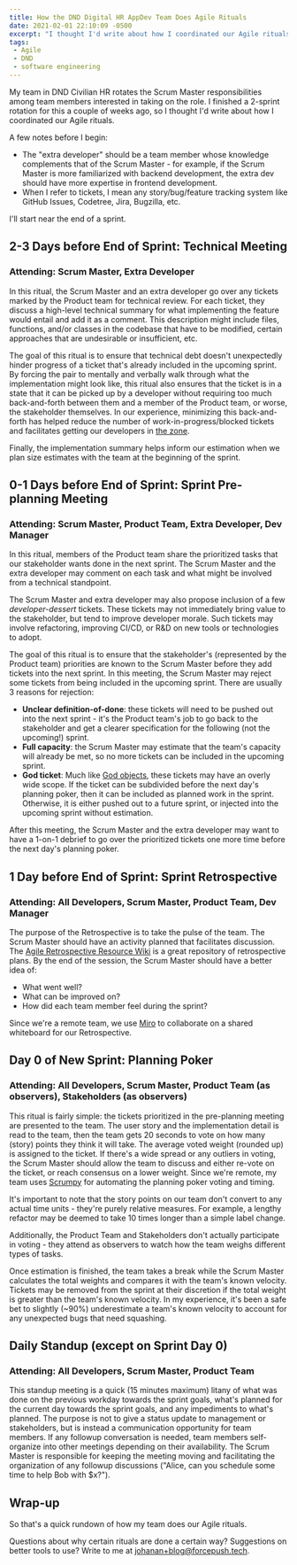 ```yaml
---
title: How the DND Digital HR AppDev Team Does Agile Rituals
date: 2021-02-01 22:10:09 -0500
excerpt: "I thought I'd write about how I coordinated our Agile rituals."
tags:
 - Agile
 - DND
 - software engineering
---
```


My team in DND Civilian HR rotates the Scrum Master responsibilities among team members interested in taking on the role. I finished a 2-sprint rotation for this a couple of weeks ago, so I thought I'd write about how I coordinated our Agile rituals.

A few notes before I begin:
* The "extra developer" should be a team member whose knowledge complements that of the Scrum Master - for example, if the Scrum Master is more familiarized with backend development, the extra dev should have more expertise in frontend development.
* When I refer to tickets, I mean any story/bug/feature tracking system like GitHub Issues, Codetree, Jira, Bugzilla, etc.

I'll start near the end of a sprint.

## 2-3 Days before End of Sprint: Technical Meeting
### Attending: Scrum Master, Extra Developer

In this ritual, the Scrum Master and an extra developer go over any tickets marked by the Product team for technical review. For each ticket, they discuss a high-level technical summary for what implementing the feature would entail and add it as a comment. This description might include files, functions, and/or classes in the codebase that have to be modified, certain approaches that are undesirable or insufficient, etc.

The goal of this ritual is to ensure that technical debt doesn't unexpectedly hinder progress of a ticket that's already included in the upcoming sprint. By forcing the pair to mentally and verbally walk through what the implementation might look like, this ritual also ensures that the ticket is in a state that it can be picked up by a developer without requiring too much back-and-forth between them and a member of the Product team, or worse, the stakeholder themselves. In our experience, minimizing this back-and-forth has helped reduce the number of work-in-progress/blocked tickets and facilitates getting our developers in [the zone][zone].

Finally, the implementation summary helps inform our estimation when we plan size estimates with the team at the beginning of the sprint.


## 0-1 Days before End of Sprint: Sprint Pre-planning Meeting
### Attending: Scrum Master, Product Team, Extra Developer, Dev Manager

In this ritual, members of the Product team share the prioritized tasks that our stakeholder wants done in the next sprint. The Scrum Master and the extra developer may comment on each task and what might be involved from a technical standpoint. <!-- why is the Dev Manager in this meeting? -->

The Scrum Master and extra developer may also propose inclusion of a few *developer-dessert* tickets. These tickets may not immediately bring value to the stakeholder, but tend to improve developer morale. Such tickets may involve refactoring, improving CI/CD, or R&D on new tools or technologies to adopt.

The goal of this ritual is to ensure that the stakeholder's (represented by the Product team) priorities are known to the Scrum Master before they add tickets into the next sprint. In this meeting, the Scrum Master may reject some tickets from being included in the upcoming sprint. There are usually 3 reasons for rejection:

* **Unclear definition-of-done**: these tickets will need to be pushed out into the next sprint - it's the Product team's job to go back to the stakeholder and get a clearer specification for the following (not the upcoming!) sprint. 
* **Full capacity**: the Scrum Master may estimate that the team's capacity will already be met, so no more tickets can be included in the upcoming sprint.
* **God ticket**: Much like [God objects][god], these tickets may have an overly wide scope. If the ticket can be subdivided before the next day's planning poker, then it can be included as planned work in the sprint. Otherwise, it is either pushed out to a future sprint, or injected into the upcoming sprint without estimation.

After this meeting, the Scrum Master and the extra developer may want to have a 1-on-1 debrief to go over the prioritized tickets one more time before the next day's planning poker.

## 1 Day before End of Sprint: Sprint Retrospective
### Attending: All Developers, Scrum Master, Product Team, Dev Manager

The purpose of the Retrospective is to take the pulse of the team. The Scrum Master should have an activity planned that facilitates discussion. The [Agile Retrospective Resource Wiki][retrowiki] is a great repository of retrospective plans. By the end of the session, the Scrum Master should have a better idea of:
  * What went well?
  * What can be improved on?
  * How did each team member feel during the sprint?
  
Since we're a remote team, we use [Miro][miro] to collaborate on a shared whiteboard for our Retrospective.

## Day 0 of New Sprint: Planning Poker
### Attending: All Developers, Scrum Master, Product Team (as observers), Stakeholders (as observers)

This ritual is fairly simple: the tickets prioritized in the pre-planning meeting are presented to the team. The user story and the implementation detail is read to the team, then the team gets 20 seconds to vote on how many (story) points they think it will take. The average voted weight (rounded up) is assigned to the ticket. If there's a wide spread or any outliers in voting, the Scrum Master should allow the team to discuss and either re-vote on the ticket, or reach consensus on a lower weight. Since we're remote, my team uses [Scrumpy][scrumpy] for automating the planning poker voting and timing.

It's important to note that the story points on our team don't convert to any actual time units - they're purely relative measures. For example, a lengthy refactor may be deemed to take 10 times longer than a simple label change.

Additionally, the Product Team and Stakeholders don't actually participate in voting - they attend as observers to watch how the team weighs different types of tasks.

Once estimation is finished, the team takes a break while the Scrum Master calculates the total weights and compares it with the team's known velocity. Tickets may be removed from the sprint at their discretion if the total weight is greater than the team's known velocity. In my experience, it's been a safe bet to slightly (~90%) underestimate a team's known velocity to account for any unexpected bugs that need squashing.

## Daily Standup (except on Sprint Day 0)
### Attending: All Developers, Scrum Master, Product Team

This standup meeting is a quick (15 minutes maximum) litany of what was done on the previous workday towards the sprint goals, what's planned for the current day towards the sprint goals, and any impediments to what's planned. The purpose is not to give a status update to management or stakeholders, but is instead a communication opportunity for team members. If any followup conversation is needed, team members self-organize into other meetings depending on their availability. The Scrum Master is responsible for keeping the meeting moving and facilitating the organization of any followup discussions ("Alice, can you schedule some time to help Bob with $x?").

## Wrap-up

So that's a quick rundown of how my team does our Agile rituals.

Questions about why certain rituals are done a certain way? Suggestions on better tools to use? Write to me at johanan+blog@forcepush.tech.

[zone]: https://en.wikipedia.org/wiki/Flow_(psychology)
[god]: https://en.wikipedia.org/wiki/God_object
[scrumpy]: https://scrumpy.poker
[retrowiki]: https://retrospectivewiki.org/index.php?title=Retrospective_Plans
[miro]: https://miro.com
